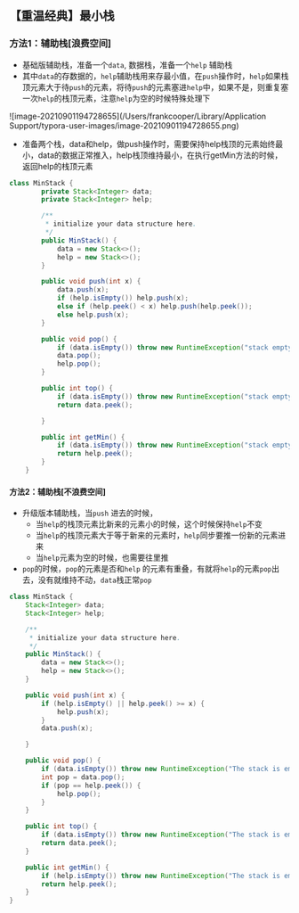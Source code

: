 ## 【重温经典】最小栈

### 方法1：辅助栈[浪费空间]

- 基础版辅助栈，准备一个`data`, 数据栈，准备一个`help` 辅助栈
- 其中`data`的存数据的，`help`辅助栈用来存最小值，在`push`操作时，`help`如果栈顶元素大于待`push`的元素，将待`push`的元素塞进`help`中，如果不是，则重复塞一次`help`的栈顶元素，注意`help`为空的时候特殊处理下

![image-20210901194728655](/Users/frankcooper/Library/Application Support/typora-user-images/image-20210901194728655.png)

- 准备两个栈，data和help，做push操作时，需要保持help栈顶的元素始终最小，data的数据正常推入，help栈顶维持最小，在执行getMin方法的时候，返回help的栈顶元素

```java
class MinStack {
        private Stack<Integer> data;
        private Stack<Integer> help;

        /**
         * initialize your data structure here.
         */
        public MinStack() {
            data = new Stack<>();
            help = new Stack<>();
        }

        public void push(int x) {
            data.push(x);
            if (help.isEmpty()) help.push(x);
            else if (help.peek() < x) help.push(help.peek());
            else help.push(x);
        }

        public void pop() {
            if (data.isEmpty()) throw new RuntimeException("stack empty");
            data.pop();
            help.pop();
        }

        public int top() {
            if (data.isEmpty()) throw new RuntimeException("stack empty");
            return data.peek();

        }

        public int getMin() {
            if (data.isEmpty()) throw new RuntimeException("stack empty");
            return help.peek();
        }
    }
```

#### 方法2：辅助栈[不浪费空间]

-  升级版本辅助栈，当`push` 进去的时候，
   - 当`help`的栈顶元素比新来的元素小的时候，这个时候保持`help`不变
   - 当`help`的栈顶元素大于等于新来的元素时，`help`同步要推一份新的元素进来
   - 当`help`元素为空的时候，也需要往里推
-  `pop`的时候，`pop`的元素是否和`help` 的元素有重叠，有就将`help`的元素`pop`出去，没有就维持不动，`data`栈正常`pop`

```java
class MinStack {
    Stack<Integer> data;
    Stack<Integer> help;

    /**
     * initialize your data structure here.
     */
    public MinStack() {
        data = new Stack<>();
        help = new Stack<>();
    }

    public void push(int x) {
        if (help.isEmpty() || help.peek() >= x) {
            help.push(x);
        }
        data.push(x);

    }

    public void pop() {
        if (data.isEmpty()) throw new RuntimeException("The stack is empty");
        int pop = data.pop();
        if (pop == help.peek()) {
            help.pop();
        }
    }

    public int top() {
        if (data.isEmpty()) throw new RuntimeException("The stack is empty");
        return data.peek();
    }

    public int getMin() {
        if (help.isEmpty()) throw new RuntimeException("The stack is empty");
        return help.peek();
    }
}
```

